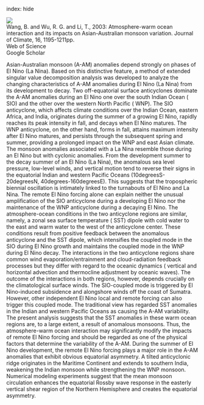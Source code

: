 index: hide

<div class="Citation">
    <div class="Citation-thumb CitationThumb-linked"  data-href="http://cel.webofknowledge.com/InboundService.do?customersID=atyponcel&smartRedirect=yes&mode=FullRecord&IsProductCode=Yes&product=CEL&Init=Yes&Func=Frame&action=retrieve&SrcApp=literatum&SrcAuth=atyponcel&SID=7CNc3cIRaBKjGbSujFM&UT=WOS:000182108000006">
      <img src="https://static.claimspace.cloud/climate-study-static/refs/thumbs/14/Wang_et_al_2003-thumb.png" />
    </div>

  <div class="Citation-body">
    <div class="Citation-text">Wang, B. and Wu, R. G. and Li, T., 2003: Atmosphere-warm ocean interaction and its impacts on Asian-Australian monsoon variation. <span class="Article-journal">Journal of Climate, </span><span class="Article-volume">16, </span>1195-1211pp.</div>
    <div class="Citation-links">
      <div class="CitationLink" data-href="http://cel.webofknowledge.com/InboundService.do?customersID=atyponcel&smartRedirect=yes&mode=FullRecord&IsProductCode=Yes&product=CEL&Init=Yes&Func=Frame&action=retrieve&SrcApp=literatum&SrcAuth=atyponcel&SID=7CNc3cIRaBKjGbSujFM&UT=WOS:000182108000006">
        <div class="CitationLink-icon CitationLink-Isi"></div>
        <div class="CitationLink-text">Web of Science</div>
      </div>
      <div class="CitationLink" data-href="https://scholar.google.com/scholar?q=Atmosphere-warm+ocean+interaction+and+its+impacts+on+Asian-Australian+monsoon+variation">
        <div class="CitationLink-icon CitationLink-Scholar"></div>
        <div class="CitationLink-text">Google Scholar</div>
      </div>
    </div>
  </div>
</div>

Asian-Australian monsoon (A-AM) anomalies depend strongly on phases of El Nino (La Nina). Based on this distinctive feature, a method of extended singular value decomposition analysis was developed to analyze the changing characteristics of A-AM anomalies during El Nino (La Nina) from its development to decay. Two off-equatorial surface anticyclones dominate the A-AM anomalies during an El Nino one over the south Indian Ocean ( SIO) and the other over the western North Pacific ( WNP). The SIO anticyclone, which affects climate conditions over the Indian Ocean, eastern Africa, and India, originates during the summer of a growing El Nino, rapidly reaches its peak intensity in fall, and decays when El Nino matures. The WNP anticyclone, on the other hand, forms in fall, attains maximum intensity after El Nino matures, and persists through the subsequent spring and summer, providing a prolonged impact on the WNP and east Asian climate. The monsoon anomalies associated with a La Nina resemble those during an El Nino but with cyclonic anomalies. From the development summer to the decay summer of an El Nino (La Nina), the anomalous sea level pressure, low-level winds, and vertical motion tend to reverse their signs in the equatorial Indian and western Pacific Oceans (10degreesS- 20degreesN, 40degrees-160degreesE). This suggests that the tropospheric biennial oscillation is intimately linked to the turnabouts of El Nino and La Nina.  The remote El Nino forcing alone can explain neither the unusual amplification of the SIO anticyclone during a developing El Nino nor the maintenance of the WNP anticyclone during a decaying El Nino. The atmosphere-ocean conditions in the two anticyclone regions are similar, namely, a zonal sea surface temperature ( SST) dipole with cold water to the east and warm water to the west of the anticyclone center. These conditions result from positive feedback between the anomalous anticyclone and the SST dipole, which intensifies the coupled mode in the SIO during El Nino growth and maintains the coupled mode in the WNP during El Nino decay. The interactions in the two anticyclone regions share common wind evaporation/entrainment and cloud-radiation feedback processes but they differ with regard to the oceanic dynamics ( vertical and horizontal advection and thermocline adjustment by oceanic waves). The outcome of the interactions in both regions, however, depends crucially on the climatological surface winds. The SIO-coupled mode is triggered by El Nino-induced subsidence and alongshore winds off the coast of Sumatra. However, other independent El Nino local and remote forcing can also trigger this coupled mode.  The traditional view has regarded SST anomalies in the Indian and western Pacific Oceans as causing the A-AM variability. The present analysis suggests that the SST anomalies in these warm ocean regions are, to a large extent, a result of anomalous monsoons. Thus, the atmosphere-warm ocean interaction may significantly modify the impacts of remote El Nino forcing and should be regarded as one of the physical factors that determine the variability of the A-AM.  During the summer of El Nino development, the remote El Nino forcing plays a major role in the A-AM anomalies that exhibit obvious equatorial asymmetry. A tilted anticyclonic ridge originates in the Maritime Continent and extends to southern India, weakening the Indian monsoon while strengthening the WNP monsoon. Numerical modeling experiments suggest that the mean monsoon circulation enhances the equatorial Rossby wave response in the easterly vertical shear region of the Northern Hemisphere and creates the equatorial asymmetry.

<div class="Citation-copy">

</div>